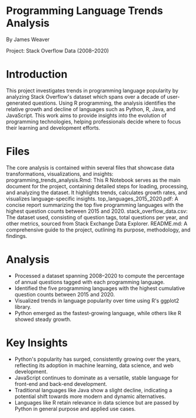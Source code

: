 # Programming Language Trends Analysis

By James Weaver

Project: Stack Overflow Data (2008–2020)

# Introduction
This project investigates trends in programming language popularity by analyzing Stack Overflow's dataset which spans over a decade of user-generated questions. Using R programming, the analysis identifies the relative growth and decline of languages such as Python, R, Java, and JavaScript. This work aims to provide insights into the evolution of programming technologies, helping professionals decide where to focus their learning and development efforts.

# Files
The core analysis is contained within several files that showcase data transformations, visualizations, and insights:
programming_trends_analysis.Rmd: This R Notebook serves as the main document for the project, containing detailed steps for loading, processing, and analyzing the dataset. It highlights trends, calculates growth rates, and visualizes language-specific insights.
top_languages_2015_2020.pdf: A concise report summarizing the top five programming languages with the highest question counts between 2015 and 2020.
stack_overflow_data.csv: The dataset used, consisting of question tags, total questions per year, and other metrics, sourced from Stack Exchange Data Explorer.
README.md: A comprehensive guide to the project, outlining its purpose, methodology, and findings.

# Analysis
- Processed a dataset spanning 2008–2020 to compute the percentage of annual questions tagged with each programming language.
- Identified the five programming languages with the highest cumulative question counts between 2015 and 2020.
- Visualized trends in language popularity over time using R's ggplot2 library.
- Python emerged as the fastest-growing language, while others like R showed steady growth.

# Key Insights
- Python's popularity has surged, consistently growing over the years, reflecting its adoption in machine learning, data science, and web development.
- JavaScript continues to dominate as a versatile, stable language for front-end and back-end development.
- Traditional languages like Java show a slight decline, indicating a potential shift towards more modern and dynamic alternatives.
- Languages like R retain relevance in data science but are passed by Python in general purpose and applied use cases.

